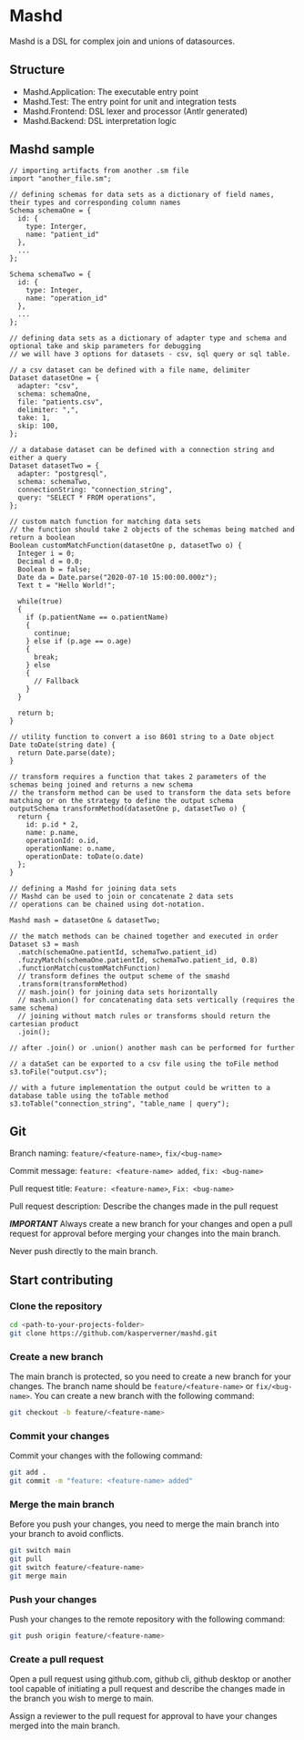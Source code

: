 # Mashd

Mashd is a DSL for complex join and unions of datasources.

## Structure

- Mashd.Application: The executable entry point
- Mashd.Test: The entry point for unit and integration tests
- Mashd.Frontend: DSL lexer and processor (Antlr generated)
- Mashd.Backend: DSL interpretation logic

## Mashd sample

```
// importing artifacts from another .sm file
import "another_file.sm";

// defining schemas for data sets as a dictionary of field names, their types and corresponding column names
Schema schemaOne = {
  id: {
    type: Interger,
    name: "patient_id"
  },
  ...
};

Schema schemaTwo = {
  id: {
    type: Integer,
    name: "operation_id"
  },
  ...
};

// defining data sets as a dictionary of adapter type and schema and optional take and skip parameters for debugging
// we will have 3 options for datasets - csv, sql query or sql table.

// a csv dataset can be defined with a file name, delimiter
Dataset datasetOne = {
  adapter: "csv",
  schema: schemaOne,
  file: "patients.csv",
  delimiter: ",",
  take: 1,
  skip: 100,
};

// a database dataset can be defined with a connection string and either a query
Dataset datasetTwo = {
  adapter: "postgresql",
  schema: schemaTwo,
  connectionString: "connection_string",
  query: "SELECT * FROM operations",
};

// custom match function for matching data sets
// the function should take 2 objects of the schemas being matched and return a boolean
Boolean customMatchFunction(datasetOne p, datasetTwo o) {
  Integer i = 0;
  Decimal d = 0.0;
  Boolean b = false;
  Date da = Date.parse("2020-07-10 15:00:00.000z");
  Text t = "Hello World!";

  while(true)
  {
    if (p.patientName == o.patientName)
    {
      continue;
    } else if (p.age == o.age)
    {
      break;
    } else
    {
      // Fallback
    }
  }

  return b;
}

// utility function to convert a iso 8601 string to a Date object
Date toDate(string date) {
  return Date.parse(date);
}

// transform requires a function that takes 2 parameters of the schemas being joined and returns a new schema
// the transform method can be used to transform the data sets before matching or on the strategy to define the output schema
outputSchema transformMethod(datasetOne p, datasetTwo o) {
  return {
    id: p.id * 2,
    name: p.name,
    operationId: o.id,
    operationName: o.name,
    operationDate: toDate(o.date)
  };
}

// defining a Mashd for joining data sets
// Mashd can be used to join or concatenate 2 data sets
// operations can be chained using dot-notation.

Mashd mash = datasetOne & datasetTwo;

// the match methods can be chained together and executed in order
Dataset s3 = mash
  .match(schemaOne.patientId, schemaTwo.patient_id)
  .fuzzyMatch(schemaOne.patientId, schemaTwo.patient_id, 0.8)
  .functionMatch(customMatchFunction)
  // transform defines the output scheme of the smashd
  .transform(transformMethod)
  // mash.join() for joining data sets horizontally
  // mash.union() for concatenating data sets vertically (requires the same schema)
  // joining without match rules or transforms should return the cartesian product
  .join();

// after .join() or .union() another mash can be performed for further

// a dataSet can be exported to a csv file using the toFile method
s3.toFile("output.csv");

// with a future implementation the output could be written to a database table using the toTable method
s3.toTable("connection_string", "table_name | query");
```

## Git
Branch naming: `feature/<feature-name>`, `fix/<bug-name>`

Commit message: `feature: <feature-name> added`, `fix: <bug-name>`

Pull request title: `Feature: <feature-name>`, `Fix: <bug-name>`

Pull request description: Describe the changes made in the pull request

***IMPORTANT***
Always create a new branch for your changes and open a pull request for approval before merging your changes into the main branch.

Never push directly to the main branch.

## Start contributing

### Clone the repository

```bash
cd <path-to-your-projects-folder>
git clone https://github.com/kasperverner/mashd.git
```

### Create a new branch

The main branch is protected, so you need to create a new branch for your changes. The branch name should be `feature/<feature-name>` or `fix/<bug-name>`. You can create a new branch with the following command:

```bash
git checkout -b feature/<feature-name>
```

### Commit your changes

Commit your changes with the following command:

```bash
git add .
git commit -m "feature: <feature-name> added"
```

### Merge the main branch

Before you push your changes, you need to merge the main branch into your branch to avoid conflicts.

```bash
git switch main
git pull
git switch feature/<feature-name>
git merge main
```

### Push your changes

Push your changes to the remote repository with the following command:

```bash
git push origin feature/<feature-name>
```

### Create a pull request

Open a pull request using github.com, github cli, github desktop or another tool capable of initiating a pull request and describe the changes made in the branch you wish to merge to main.

Assign a reviewer to the pull request for approval to have your changes merged into the main branch.
